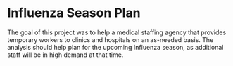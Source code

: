 # Influenza Season Plan


The goal of this project was to help a medical staffing agency that provides temporary workers to clinics and hospitals on an as-needed basis. The analysis should help plan for the upcoming Influenza season, as additional staff will be in high demand at that time. 

